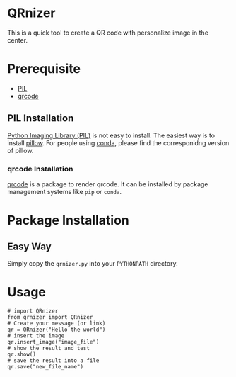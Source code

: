 QRnizer
==============

This is a quick tool to create a QR code with personalize image in the center.

# Prerequisite

+ [PIL](http://www.pythonware.com/products/pil/)
+ [qrcode](https://pypi.python.org/pypi/qrcode)

## PIL Installation

[Python Imaging Library (PIL)]((http://www.pythonware.com/products/pil/)) is not easy to install.  The easiest way
is to install [pillow](https://python-pillow.github.io/).  For people
using [conda](http://conda.pydata.org/docs/), please find the
corresponidng version of pillow.

### qrcode Installation

[qrcode](https://pypi.python.org/pypi/qrcode) is a package to render
qrcode.  It can be installed by package management systems like `pip`
or `conda`.

# Package Installation

## Easy Way

Simply copy the `qrnizer.py` into your `PYTHONPATH` directory.

# Usage

    # import QRnizer
	from qrnizer import QRnizer
    # Create your message (or link)
	qr = QRnizer("Hello the world")
    # insert the image
	qr.insert_image("image_file")
    # show the result and test
	qr.show()
    # save the result into a file
	qr.save("new_file_name")


